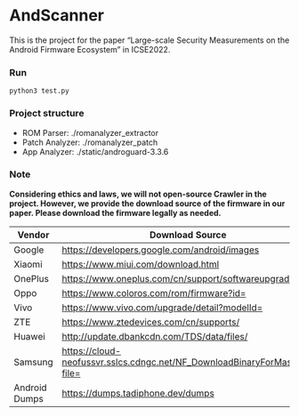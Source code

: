 # AndScanner

This is the project for the paper “Large-scale Security Measurements on the Android Firmware Ecosystem” in ICSE2022.

### Run

 `python3 test.py`

### Project structure

- ROM Parser: ./romanalyzer_extractor
- Patch Analyzer: ./romanalyzer_patch
- App Analyzer: ./static/androguard-3.3.6

### Note

**Considering ethics and laws, we will not open-source Crawler in the project. However, we provide the download source of the firmware in our paper. Please download the firmware legally as needed.**

| Vendor        | Download Source                                              |
| ------------- | ------------------------------------------------------------ |
| Google        | https://developers.google.com/android/images                 |
| Xiaomi        | https://www.miui.com/download.html                           |
| OnePlus       | https://www.oneplus.com/cn/support/softwareupgrade           |
| Oppo          | https://www.coloros.com/rom/firmware?id=                     |
| Vivo          | https://www.vivo.com/upgrade/detail?modelId=                 |
| ZTE           | https://www.ztedevices.com/cn/supports/                      |
| Huawei        | http://update.dbankcdn.com/TDS/data/files/                   |
| Samsung       | https://cloud-neofussvr.sslcs.cdngc.net/NF_DownloadBinaryForMass.do?file= |
| Android Dumps | https://dumps.tadiphone.dev/dumps                            |



